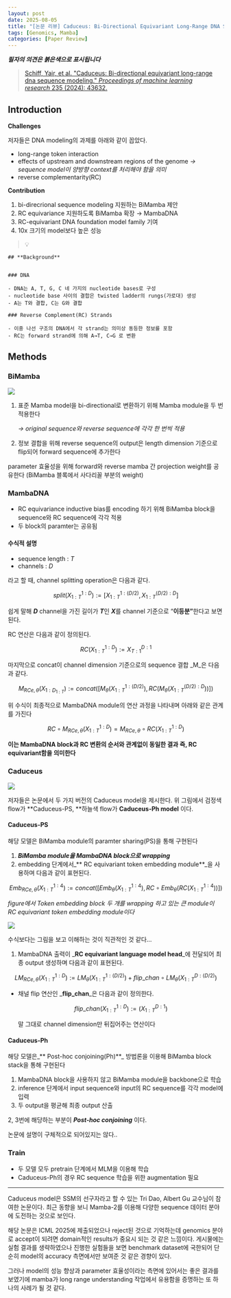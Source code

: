 ```yaml
---
layout: post
date: 2025-08-05
title: "[논문 리뷰] Caduceus: Bi-Directional Equivariant Long-Range DNA Sequence Modeling"
tags: [Genomics, Mamba]
categories: [Paper Review]
---
```


<span class="notion-red">_**필자의 의견은 붉은색으로 표시됩니다**_</span>


> [Schiff, Yair, et al. "Caduceus: Bi-directional equivariant long-range dna sequence modeling." ](https://pmc.ncbi.nlm.nih.gov/articles/PMC12189541/)[_Proceedings of machine learning research_](https://pmc.ncbi.nlm.nih.gov/articles/PMC12189541/)[ 235 (2024): 43632.](https://pmc.ncbi.nlm.nih.gov/articles/PMC12189541/)



## Introduction


**Challenges**


저자들은 DNA modeling의 과제를 아래와 같이 꼽았다.

- long-range token interaction
- effects of upstream and downstream regions of the genome 
_→ sequence model이 양방향 context를 처리해야 함을 의미_
- reverse complementarity(RC)

**Contribution**

1. bi-direcrional sequence modeling 지원하는 BiMamba 제안
1. RC equivariance 지원하도록 BiMamba 확장 → MambaDNA
1. RC-equivariant DNA foundation model family 기여
1. 10x 크기의 model보다 높은 성능

> 💡 


	## **Background**


	### DNA

	- DNA는 A, T, G, C 네 가지의 nucleotide bases로 구성
	- nucleotide base 사이의 결합은 twisted ladder의 rungs(가로대) 생성
	- A는 T와 결합, C는 G와 결합

	### Reverse Complement(RC) Strands

	- 이중 나선 구조의 DNA에서 각 strand는 의미상 동등한 정보를 포함
	- RC는 forward strand에 의해 A→T, C→G 로 변환


## Methods



### BiMamba


![](https://prod-files-secure.s3.us-west-2.amazonaws.com/542b861c-36a8-4051-84e5-8804b6728dba/2c247d59-7815-4980-99f0-8f0d21f445a7/image.png?X-Amz-Algorithm=AWS4-HMAC-SHA256&X-Amz-Content-Sha256=UNSIGNED-PAYLOAD&X-Amz-Credential=ASIAZI2LB466Q5HLI6CQ%2F20250830%2Fus-west-2%2Fs3%2Faws4_request&X-Amz-Date=20250830T032125Z&X-Amz-Expires=3600&X-Amz-Security-Token=IQoJb3JpZ2luX2VjEHQaCXVzLXdlc3QtMiJHMEUCIDVdG%2BQrfYXpLDiL4wtv6Yu06LIoF6EOwOe70nNCOeUxAiEAvMMKVPU51%2Fb4gR2LRwnJVGZEoxJNA4L411KCFLOzgekqiAQIzP%2F%2F%2F%2F%2F%2F%2F%2F%2F%2FARAAGgw2Mzc0MjMxODM4MDUiDFwKNgIHjTd7AGf8gSrcAwzmEdHEJZEfX6aZpISLH1QT%2BdUxrmuyGRiGj4shqbV5%2FaPrdBxYdNtfyNUwAJqgIVfue6CiK0AgNhqTu0eWWWJyrTNGFFQF6bYAUXRl0SQONbRsS5KvCc4%2BeB99utZsPT%2FRibAdSVFFyoW0CXlVQfEHFWV%2FeCwFHo9ILNzfpVU20%2B0kkRFm%2B9DzzIB%2B3K613FnYjFSRHGmDe9S7JeIjkqr3E6cJ63RpoBB%2FABF9ZaggNZf%2Bk51CCbT%2F3fU2FuhJcD8HK1WXLAp0FmTs0MHwmSxYolWpVAk4tScOcocV49Voyt7lbOW5UvVjJotOh6Q5hNju0I92Arzw3TlwljqJEw17Is4LLW5OuichCvJwBsV9dfKVYycMj8hD7XK1GP9%2FuO2MrCk2Y%2Bu4sNC7AQA60yGKhObWx4dtw7ifsl2ABgvzlhy6XI2DoiySN96ACMpe7RClHS57JBnymNXTRBQ7Rg523441dI04wiiLFvNnfH%2BimPi0Kt%2BvDcCKAHqufJiWQg6UaGERr236j7keWPiS%2F5%2Ff%2FODjK9a53UKDbaR4%2FoIxjoH5AslLb3IY4jJUR4EAKkjc%2FwmTE6U2Aa5VYRnMZ3zzKOZ0OQCmYtv0soMM6RGZtNjDAxG4K7bEWhwQMJTbycUGOqUBln31CGpsub96ZSjAg3meplhs68YQ95dYmu9D5hcnL4Meq9j6iLTWswt7Tq8rsX4CobMRuqPaxg8%2FHZDy7oFuRPIx9Efyal8M8nKtQ%2FEgzl8Fvc%2F9nCAO5KAkZxOBXpHnCPr1%2BBpHqbiAQvKn4r7lIRPAaHUgNot4AW6XvpFpuh9Rngn3NSAF15zygn6WJxFdrYJk37PFblr4gbtc598e4llkp2yY&X-Amz-Signature=72df72a0aca6b7aea0692e3a63c467a94706031f501b7e19213398a28ec9bb7d&X-Amz-SignedHeaders=host&x-amz-checksum-mode=ENABLED&x-id=GetObject)

1. 표준 Mamba model을 bi-directional로 변환하기 위해 Mamba module을 두 번 적용한다

	_→ original sequence와 reverse sequence에 각각 한 번씩 적용_

1. 정보 결합을 위해 reverse sequence의 output은 length dimension 기준으로 flip되어 forward sequence에 추가한다

parameter 효율성을 위해 forward와 reverse mamba 간 projection weight를 공유한다 (BiMamba 블록에서 사다리꼴 부분의 weight)



### MambaDNA

- RC equivariance inductive bias를 encoding 하기 위해 BiMamba block을 sequence와 RC sequence에 각각 적용
- 두 block의 paramter는 공유됨


#### 수식적 설명

- sequence length : _T_
- channels : _D_

라고 할 때,  channel splitting operation은 다음과 같다.


$$
split(X^{1:D}_{1:T}):=[X^{1:(D/2)}_{1:T},X^{(D/2):D}_{1:T}]
$$


<span class="notion-red">쉽게 말해 </span><span class="notion-red">_**D**_</span><span class="notion-red"> channel을 가진 길이가 </span><span class="notion-red">_**T**_</span><span class="notion-red">인 </span><span class="notion-red">_**X**_</span><span class="notion-red">를 channel 기준으로 “</span><span class="notion-red">**이등분”**</span><span class="notion-red">한다고 보면 된다.</span>


RC 연산은 다음과 같이 정의된다.


$$
RC(X^{1:D}_{1:T}):=X^{D:1}_{T:1}
$$


마지막으로 concat이 channel dimension 기준으로의 sequence 결합 _M_은 다음과 같다.


$$
M_{RCe,\theta}(X_{1:D_{1:T}}):=concat([M_{\theta}(X^{1:(D/2)}_{1:T}),RC(M_{\theta}(X^{(D/2):D}_{1:T}))])
$$


위 수식이 최종적으로 MambaDNA module의 연산 과정을 나타내며 아래와 같은 관계를 가진다


$$
RC\circ M_{RCe,\theta}(X^{1:D}_{1:T}) = M_{RCe,\theta} \circ RC(X^{1:D}_{1:T})
$$


**이는 MambaDNA block과 RC 변환의 순서와 관계없이 동일한 결과 즉, RC equivariant함을 의미한다**



### Caduceus


![](https://prod-files-secure.s3.us-west-2.amazonaws.com/542b861c-36a8-4051-84e5-8804b6728dba/f94a60d7-8145-473b-aef9-7c68d3ec604a/image.png?X-Amz-Algorithm=AWS4-HMAC-SHA256&X-Amz-Content-Sha256=UNSIGNED-PAYLOAD&X-Amz-Credential=ASIAZI2LB466Q5HLI6CQ%2F20250830%2Fus-west-2%2Fs3%2Faws4_request&X-Amz-Date=20250830T032125Z&X-Amz-Expires=3600&X-Amz-Security-Token=IQoJb3JpZ2luX2VjEHQaCXVzLXdlc3QtMiJHMEUCIDVdG%2BQrfYXpLDiL4wtv6Yu06LIoF6EOwOe70nNCOeUxAiEAvMMKVPU51%2Fb4gR2LRwnJVGZEoxJNA4L411KCFLOzgekqiAQIzP%2F%2F%2F%2F%2F%2F%2F%2F%2F%2FARAAGgw2Mzc0MjMxODM4MDUiDFwKNgIHjTd7AGf8gSrcAwzmEdHEJZEfX6aZpISLH1QT%2BdUxrmuyGRiGj4shqbV5%2FaPrdBxYdNtfyNUwAJqgIVfue6CiK0AgNhqTu0eWWWJyrTNGFFQF6bYAUXRl0SQONbRsS5KvCc4%2BeB99utZsPT%2FRibAdSVFFyoW0CXlVQfEHFWV%2FeCwFHo9ILNzfpVU20%2B0kkRFm%2B9DzzIB%2B3K613FnYjFSRHGmDe9S7JeIjkqr3E6cJ63RpoBB%2FABF9ZaggNZf%2Bk51CCbT%2F3fU2FuhJcD8HK1WXLAp0FmTs0MHwmSxYolWpVAk4tScOcocV49Voyt7lbOW5UvVjJotOh6Q5hNju0I92Arzw3TlwljqJEw17Is4LLW5OuichCvJwBsV9dfKVYycMj8hD7XK1GP9%2FuO2MrCk2Y%2Bu4sNC7AQA60yGKhObWx4dtw7ifsl2ABgvzlhy6XI2DoiySN96ACMpe7RClHS57JBnymNXTRBQ7Rg523441dI04wiiLFvNnfH%2BimPi0Kt%2BvDcCKAHqufJiWQg6UaGERr236j7keWPiS%2F5%2Ff%2FODjK9a53UKDbaR4%2FoIxjoH5AslLb3IY4jJUR4EAKkjc%2FwmTE6U2Aa5VYRnMZ3zzKOZ0OQCmYtv0soMM6RGZtNjDAxG4K7bEWhwQMJTbycUGOqUBln31CGpsub96ZSjAg3meplhs68YQ95dYmu9D5hcnL4Meq9j6iLTWswt7Tq8rsX4CobMRuqPaxg8%2FHZDy7oFuRPIx9Efyal8M8nKtQ%2FEgzl8Fvc%2F9nCAO5KAkZxOBXpHnCPr1%2BBpHqbiAQvKn4r7lIRPAaHUgNot4AW6XvpFpuh9Rngn3NSAF15zygn6WJxFdrYJk37PFblr4gbtc598e4llkp2yY&X-Amz-Signature=17dd78b364f677bf4a063daa99687882afa5455204193486eb70bc003c460743&X-Amz-SignedHeaders=host&x-amz-checksum-mode=ENABLED&x-id=GetObject)


저자들은 논문에서 두 가지 버전의 Caduceus model을 제시한다. 위 그림에서 검정색 flow가 **Caduceus-PS, **하늘색 flow가 **Caduceus-Ph model** 이다.



#### Caduceus-PS


해당 모델은 BiMamba module의 paramter sharing(PS)을 통해 구현된다

1. _**BiMamba module을 MambaDNA block으로 wrapping**_
1. embedding 단계에서_** RC equivariant token embedding module**_을 사용하며 다음과 같이 표현된다.

$$
Emb_{RCe,\theta}(X^{1:4}_{1:T}):=concat([Emb_{\theta}(X^{1:4}_{1:T}),RC \circ Emb_{\theta}(RC(X^{1:4}_{1:T}))])
$$


_figure에서 Token embedding block 두 개를 wrapping 하고 있는 큰 module이 RC equivariant token embedding module이다_


![](https://prod-files-secure.s3.us-west-2.amazonaws.com/542b861c-36a8-4051-84e5-8804b6728dba/b175e4da-71eb-4e91-8c23-a06dabe673c9/image.png?X-Amz-Algorithm=AWS4-HMAC-SHA256&X-Amz-Content-Sha256=UNSIGNED-PAYLOAD&X-Amz-Credential=ASIAZI2LB466Q5HLI6CQ%2F20250830%2Fus-west-2%2Fs3%2Faws4_request&X-Amz-Date=20250830T032125Z&X-Amz-Expires=3600&X-Amz-Security-Token=IQoJb3JpZ2luX2VjEHQaCXVzLXdlc3QtMiJHMEUCIDVdG%2BQrfYXpLDiL4wtv6Yu06LIoF6EOwOe70nNCOeUxAiEAvMMKVPU51%2Fb4gR2LRwnJVGZEoxJNA4L411KCFLOzgekqiAQIzP%2F%2F%2F%2F%2F%2F%2F%2F%2F%2FARAAGgw2Mzc0MjMxODM4MDUiDFwKNgIHjTd7AGf8gSrcAwzmEdHEJZEfX6aZpISLH1QT%2BdUxrmuyGRiGj4shqbV5%2FaPrdBxYdNtfyNUwAJqgIVfue6CiK0AgNhqTu0eWWWJyrTNGFFQF6bYAUXRl0SQONbRsS5KvCc4%2BeB99utZsPT%2FRibAdSVFFyoW0CXlVQfEHFWV%2FeCwFHo9ILNzfpVU20%2B0kkRFm%2B9DzzIB%2B3K613FnYjFSRHGmDe9S7JeIjkqr3E6cJ63RpoBB%2FABF9ZaggNZf%2Bk51CCbT%2F3fU2FuhJcD8HK1WXLAp0FmTs0MHwmSxYolWpVAk4tScOcocV49Voyt7lbOW5UvVjJotOh6Q5hNju0I92Arzw3TlwljqJEw17Is4LLW5OuichCvJwBsV9dfKVYycMj8hD7XK1GP9%2FuO2MrCk2Y%2Bu4sNC7AQA60yGKhObWx4dtw7ifsl2ABgvzlhy6XI2DoiySN96ACMpe7RClHS57JBnymNXTRBQ7Rg523441dI04wiiLFvNnfH%2BimPi0Kt%2BvDcCKAHqufJiWQg6UaGERr236j7keWPiS%2F5%2Ff%2FODjK9a53UKDbaR4%2FoIxjoH5AslLb3IY4jJUR4EAKkjc%2FwmTE6U2Aa5VYRnMZ3zzKOZ0OQCmYtv0soMM6RGZtNjDAxG4K7bEWhwQMJTbycUGOqUBln31CGpsub96ZSjAg3meplhs68YQ95dYmu9D5hcnL4Meq9j6iLTWswt7Tq8rsX4CobMRuqPaxg8%2FHZDy7oFuRPIx9Efyal8M8nKtQ%2FEgzl8Fvc%2F9nCAO5KAkZxOBXpHnCPr1%2BBpHqbiAQvKn4r7lIRPAaHUgNot4AW6XvpFpuh9Rngn3NSAF15zygn6WJxFdrYJk37PFblr4gbtc598e4llkp2yY&X-Amz-Signature=ce649c9ca1b0b39711166d6c686e8ee14ddee9578d25af0c2bd01e8e1a65efe4&X-Amz-SignedHeaders=host&x-amz-checksum-mode=ENABLED&x-id=GetObject)


<span class="notion-red">수식보다는 그림을 보고 이해하는 것이 직관적인 것 같다…</span>

1. MambaDNA 출력이 _**RC equivariant language model head**_에 전달되어 최종 output 생성하며 다음과 같이 표현된다.

$$
LM_{RCe,\theta}(X^{1:D}_{1:T}):= LM_{\theta}(X^{1:(D/2)}_{1:T})+flip\_chan\circ LM_{\theta}(X^{D:(D/2)}_{1:T})
$$

- 채널 flip 연산인 _**flip\_chan**_은 다음과 같이 정의한다.

	$$
	flip\_chan(X^{1:D}_{1:T}):=(X^{D:1}_{1:T})
	$$


	말 그대로 channel dimension만 뒤집어주는 연산이다



#### Caduceus-Ph


해당 모델은_** Post-hoc conjoining(Ph)**_ 방법론을 이용해 BiMamba block stack을 통해 구현된다

1. MambaDNA block을 사용하지 않고 BiMamba module을 backbone으로 학습
1. inference 단계에서 input sequence와 input의 RC sequence를 각각 model에 입력
1. 두 output을 평균해 최종 output 산출

2, 3번에 해당하는 부분이 _**Post-hoc conjoining**_ 이다.


<span class="notion-red">논문에 설명이 구체적으로 되어있지는 않다..</span>



### Train

- 두 모델 모두 pretrain 단계에서 MLM을 이용해 학습
- Caduceus-Ph의 경우 RC sequence 학습을 위한 augmentation 필요

---


<span class="notion-red">Caduceus model은 SSM의 선구자라고 할 수 있는 Tri Dao, Albert Gu 교수님이 참여한 논문이다. 최근 동향을 보니 Mamba-2를 이용해 다양한 sequence 데이터 분야에 도전하는 것으로 보인다.</span>


<span class="notion-red">해당 논문은 ICML 2025에 제출되었으나 reject된 것으로 기억하는데 genomics 분야로 accept이 되려면 domain적인 results가 중요시 되는 것 같은 느낌이다. 게시물에는 실험 결과를 생략하였으나 진행한 실험들을 보면 benchmark dataset에 국한되어 단순히 model의 accuracy 측면에서만 보여준 것 같은 경향이 있다.</span>


<span class="notion-red">그러나 model의 성능 향상과 parameter 효율성이라는 측면에 있어서는 좋은 결과를 보였기에 mamba가 long range understanding 작업에서 유용함을 증명하는 또 하나의 사례가 될 것 같다.</span>

